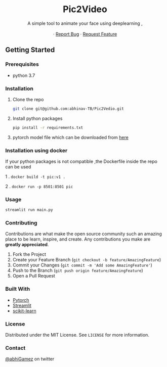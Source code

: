 

  <h1 align="center"> Pic2Video</h1>
  <p align="center">
    A simple tool to animate your face using deeplearning
    ,
    <a ></a>
    <br />
    <br />
<!--     <a href="https://github.com/othneildrew/Best-README-Template">View Demo</a> -->
    ·
    <a href="https://github.com/abhinav-TB/Pic2Vedio/issues">Report Bug</a>
    ·
    <a href="https://github.com/abhinav-TB/Pic2Vedio/issues">Request Feature</a>
  </p>
</p>



<!-- GETTING STARTED -->

## Getting Started


### Prerequisites
* python 3.7

### Installation

1. Clone the repo
   ```sh
   git clone git@github.com:abhinav-TB/Pic2Vedio.git
   ```
3. Install python packages
   ```sh
   pip install -r requirements.txt
   ```
4. pytorch model file which can be downloaded from [here](https://objectstorage.ap-hyderabad-1.oraclecloud.com/n/ax9kets4h5ld/b/pic2video_pth/o/vox-cpk.pth.tar)
   

### Installation using docker

If your python packages is not compatible ,the Dockerfile inside the repo can be used  

1 . ```docker build -t pic:v1 .```

2 .  ```docker run -p 8501:8501 pic```

<!-- USAGE EXAMPLES -->
### Usage

```sh 
streamlit run main.py
```


<!-- CONTRIBUTING -->
### Contributing

Contributions are what make the open source community such an amazing place to be learn, inspire, and create. Any contributions you make are **greatly appreciated**.

1. Fork the Project
2. Create your Feature Branch (`git checkout -b feature/AmazingFeature`)
3. Commit your Changes (`git commit -m 'Add some AmazingFeature'`)
4. Push to the Branch (`git push origin feature/AmazingFeature`)
5. Open a Pull Request

### Built With

* [Pytorch](https://pytorch.org/)
* [Streamlit](https://jquery.com)
* [scikit-learn](https://streamlit.io/)


<!-- LICENSE -->
###  License

Distributed under the MIT License. See `LICENSE` for more information.



<!-- CONTACT -->
### Contact

[@abhiGamez](https://twitter.com/abhiGamez) on twitter



<!-- MARKDOWN LINKS & IMAGES -->
<!-- https://www.markdownguide.org/basic-syntax/#reference-style-links -->
[contributors-shield]: https://img.shields.io/github/contributors/othneildrew/Best-README-Template.svg?style=for-the-badge
[contributors-url]: https://github.com/othneildrew/Best-README-Template/graphs/contributors
[forks-shield]: https://img.shields.io/github/forks/othneildrew/Best-README-Template.svg?style=for-the-badge
[forks-url]: https://github.com/othneildrew/Best-README-Template/network/members
[stars-shield]: https://img.shields.io/github/stars/othneildrew/Best-README-Template.svg?style=for-the-badge
[stars-url]: https://github.com/othneildrew/Best-README-Template/stargazers
[issues-shield]: https://img.shields.io/github/issues/othneildrew/Best-README-Template.svg?style=for-the-badge
[issues-url]: https://github.com/othneildrew/Best-README-Template/issues
[license-shield]: https://img.shields.io/github/license/othneildrew/Best-README-Template.svg?style=for-the-badge
[license-url]: https://github.com/othneildrew/Best-README-Template/blob/master/LICENSE.txt
[linkedin-shield]: https://img.shields.io/badge/-LinkedIn-black.svg?style=for-the-badge&logo=linkedin&colorB=555
[linkedin-url]: https://linkedin.com/in/othneildrew
[product-screenshot]: images/screenshot.png
